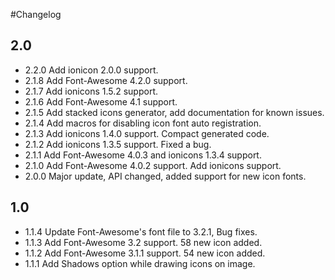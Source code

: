#Changelog

## 2.0
- 2.2.0 Add ionicon 2.0.0 support.
- 2.1.8 Add Font-Awesome 4.2.0 support.
- 2.1.7 Add ionicons 1.5.2 support.
- 2.1.6 Add Font-Awesome 4.1 support.
- 2.1.5 Add stacked icons generator, add documentation for known issues.
- 2.1.4 Add macros for disabling icon font auto registration.
- 2.1.3 Add ionicons 1.4.0 support. Compact generated code.
- 2.1.2 Add ionicons 1.3.5 support. Fixed a bug.
- 2.1.1 Add Font-Awesome 4.0.3 and ionicons 1.3.4 support.
- 2.1.0 Add Font-Awesome 4.0.2 support. Add ionicons support.
- 2.0.0 Major update, API changed, added support for new icon fonts.

## 1.0
- 1.1.4 Update Font-Awesome's font file to 3.2.1, Bug fixes.
- 1.1.3 Add Font-Awesome 3.2 support. 58 new icon added.
- 1.1.2 Add Font-Awesome 3.1.1 support. 54 new icon added.
- 1.1.1 Add Shadows option while drawing icons on image.

